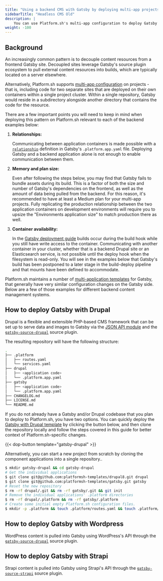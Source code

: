 ```yaml
---
title: "Using a backend CMS with Gatsby by deploying multi-app projects on Platform.sh"
sidebarTitle: "Headless CMS Old"
description: |
    You can use Platform.sh's multi-app configuration to deploy Gatsby alongside a backend CMS, pulling content into Gatsby during builds.
weight: -100
---
```


## Background

An increasingly common pattern is to decouple content resources from a frontend Gatsby site. Decoupled sites leverage Gatsby's source plugin ecosystem to pull external content resources into builds, which are typically located on a server elsewhere. 

Alternatively, Platform.sh supports [multi-app configuration](/configuration/app/multi-app.md) on projects - that is, including code for two separate sites that are deployed on their own containers within a single project cluster. Within a single repository, Gatsby would reside in a subdirectory alongside another directory that contains the code for the resource.

There are a few important points you will need to keep in mind when deploying this pattern on Platform.sh relevant to each of the backend examples below:

1. **Relationships:** 

    Communicating between application containers is made possible with a [`relationship`](/configuration/app/relationships.md) definition in Gatsby's `.platform.app.yaml` file. Deploying Gatsby and a backend application alone is not enough to enable communication between them. 

2. **Memory and plan size:** 

    Even after following the steps below, you may find that Gatsby fails to bundle assets during its build. This is a factor of both the size and number of Gatsby's dependencies on the frontend, as well as the amount of data being pulled from the backend. For this reason, it's recommended to have at least a Medium plan for your multi-app projects. Fully replicating the production relationship between the two application containers on development environments will require you to upsize the "Environments application size" to match production there as well. 

3. **Container availability:** 

    In the [Gatsby deployment guide](/guides/gatsby/deploy/_index.md) builds occur during the build hook while you still have write access to the container. Communicating with another container in your cluster, whether that is a backend Drupal site or an Elasticsearch service, is not possible until the deploy hook when the filesystem is read-only. You will see in the examples below that Gatsby's build has been postponed to a later stage in the build-deploy pipeline and that mounts have been defined to accommodate. 

Platform.sh maintains a number of [multi-application templates](https://github.com/platformsh-templates/?q=gatsby&type=&language=) for Gatsby, that generally have very similar configuration changes on the Gatsby side. Below are a few of those examples for different backend content management systems.

## How to deploy Gatsby with Drupal

Drupal is a flexible and extensible PHP-based CMS framework that can be set up to serve data and images to Gatsby via the [JSON API module](https://www.drupal.org/project/jsonapi) and the [`gatsby-source-drupal`](https://www.gatsbyjs.com/plugins/gatsby-source-drupal/) source plugin. 

The resulting repository will have the following structure:

```bash
.
├── .platform
│   ├── routes.yaml
│   └── services.yaml
├── drupal
│   ├── <application code>
│   └── .platform.app.yaml
├── gatsby
│   ├── <application code>
│   └── .platform.app.yaml
├── CHANGELOG.md
├── LICENSE.md
└── README.md
```

If you do not already have a Gatsby and/or Drupal codebase that you plan to deploy to Platform.sh, you have two options. You can quickly deploy the [Gatsby with Drupal template](https://github.com/platformsh-templates/gatsby-drupal) by clicking the button below, and then clone the repository locally and follow the steps covered in this guide for better context of Platform.sh-specific changes. 

{{< dop-button template="gatsby-drupal" >}}

Alternatively, you can start a new project from scratch by cloning the component applications into a single repository..

```bash
$ mkdir gatsby-drupal && cd gatsby-drupal
# Get the individual applications
$ git clone git@github.com:platformsh-templates/drupal8.git drupal
$ git clone git@github.com:platformsh-templates/gatsby.git gatsby
# Reset the new repository
$ rm -rf drupal/.git && rm -rf gatsby/.git && git init
# Remove the individual applications' .platform directories
$ rm -rf drupal/.platform && rm -rf gatsby/.platform
# Create some initial empty Platform.sh configuration files.
$ mkdir -p .platform && touch .platform/routes.yaml && touch .platform/services.yaml
```

## How to deploy Gatsby with Wordpress

WordPress content is pulled into Gatsby using WordPress's API through the [`gatsby-source-drupal`](https://www.gatsbyjs.com/plugins/gatsby-source-wordpress/) source plugin. 

## How to deploy Gatsby with Strapi

Strapi content is pulled into Gatsby using Strapi's API through the [`gatsby-source-strapi`](https://www.gatsbyjs.com/plugins/gatsby-source-strapi/) source plugin. 